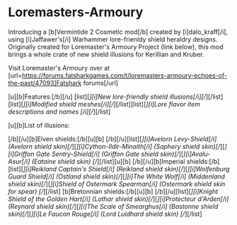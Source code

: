 # Loremasters-Armoury
 Introducing a [b]Vermintide 2 Cosmetic mod[/b] created by [i]dalo_kraff[/i], using [i]Jaffawer's[/i] Warhammer lore-frienldy shield heraldry designs. Originally created for Loremaster's Armoury Project (link below), this mod brings a whole crate of new shield illusions for Kerillian and Kruber.

Visit Loremaster's Armoury over at [url=https://forums.fatsharkgames.com/t/loremasters-armoury-echoes-of-the-past/47093]Fatshark forums[/url]


[u][b]Features:[/b][/u]
[list][*][i]New lore-friendly shield illusions[/i][/*][/list][list][*][i]Modified shield meshes[/i][/*][/list][list][*][i]Lore flavor item descriptions and names
[/i][/*][/list]

[u][b]List of illusions:

[/b][/u][b]Elven shields:[/b][u][b]
[/b][/u][list][*][i]Avelorn Levy-Shield[/i] (Avelorn shield skin)[/*][*][i]Cython-Ildir-Minaith[/i] (Saphery shield skin)[/*][*][i]Griffon Gate Sentry-Shield[/i] (Griffon Gate shield skin)[/*][*][i]Avalu-Asur[/i] (Eataine shield skin)
[/*][/list][u][b]
[/b][/u][b]Imperial shields:[/b]
[list][*][i]Reikland Captain's Shield[/i] (Reikland shield skin)[/*][*][i]Wolfenburg Guard Shield[/i] (Ostland shield skin)[/*][*][i]The White Wolf[/i] (Middenland shield skin)[/*][*][i]Shield of Ostermark Spearman[/i] (Ostermark shield skin for spear)
[/*][/list]
[b]Bretonnian shields:[/b][u][b]
[/b][/u][list][*][i]Knight Shield of the Golden Hart[/i] (Lothar shield skin)[/*][*][i]Protecteur d'Arden[/i] (Reynard shield skin)[/*][*][i]The Scale of Smearghus[/i] (Bastonne shield skin)[/*][*][i]Le Faucon Rouge[/i] (Lord Luidhard shield skin)
[/*][/list]